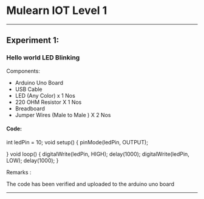 # Mulearn IOT Level 1

<!---




-->
----
## Experiment 1:
### **Hello world LED Blinking**
Components:
<!--ul -->
* Arduino Uno Board
* USB Cable
* LED (Any Color) x 1 Nos
* 220 OHM Resistor X 1 Nos
* Breadboard
* Jumper Wires (Male to Male ) X 2 Nos

#### Code:
<!---->
int ledPin = 10;<!---->
void setup()<!---->
{
pinMode(ledPin, OUTPUT);

}<!---->
void loop()<!---->
{
digitalWrite(ledPin, HIGH);<!---->
delay(1000); <!---->
digitalWrite(ledPin, LOW);<!---->
delay(1000);<!---->
}



<!---->

Remarks : 
<!---->

The code has been verified and uploaded to the arduino uno board
<!---->
-----
